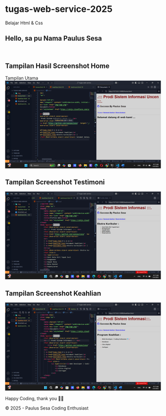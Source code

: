 # tugas-web-service-2025
Belajar Html &amp; Css
## Hello, sa pu Nama Paulus Sesa
<br>


## Tampilan Hasil Screenshot Home
Tampilan Utama
![](./public/3.png)

## Tampilan Screenshot Testimoni
![](./public/2.png)
<br>

## Tampilan Screenshot Keahlian
![](./public/1.png)
<br>

Happy Coding, thank you 🙏🏼

©️ 2025 - Paulus Sesa Coding Enthusiast





